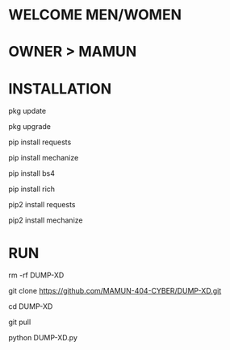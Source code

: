 # WELCOME MEN/WOMEN

# OWNER > MAMUN


# INSTALLATION

pkg update

pkg upgrade

pip install requests

pip install mechanize

pip install bs4

pip install rich

pip2 install requests

pip2 install mechanize

# RUN

rm -rf DUMP-XD

git clone https://github.com/MAMUN-404-CYBER/DUMP-XD.git

cd DUMP-XD

git pull

python DUMP-XD.py
